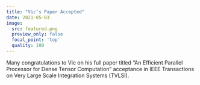 ```yaml
---
title: "Vic’s Paper Accepted"
date: 2021-05-03
image:
  src: featured.png
  preview_only: false
  focal_point: 'top'
  quality: 100
---
```


<!--more-->

Many congratulations to Vic on his full paper titled “An Efficient Parallel Processor for Dense Tensor Computation” acceptance in IEEE Transactions on Very Large Scale Integration Systems (TVLSI).